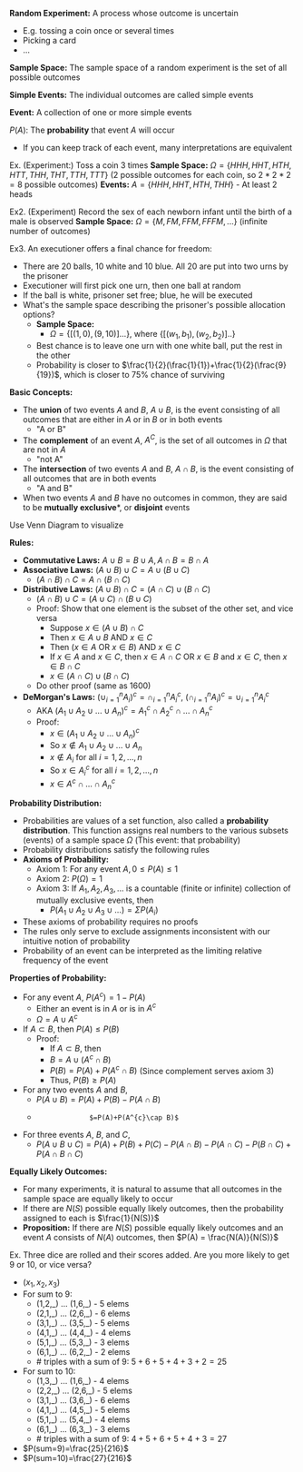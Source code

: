 **Random Experiment:** A process whose outcome is uncertain
- E.g. tossing a coin once or several times
- Picking a card
- ...

**Sample Space:** The sample space of a random experiment is the set of all possible outcomes

**Simple Events:** The individual outcomes are called simple events

**Event:** A collection of one or more simple events

$P(A)$: The **probability** that event $A$ will occur
- If you can keep track of each event, many interpretations are equivalent

Ex. (Experiment:) Toss a coin 3 times
**Sample Space:** 
$\Omega=\{HHH,HHT,HTH,HTT,THH,THT,TTH,TTT\}$
(2 possible outcomes for each coin, so $2*2*2=8$ possible outcomes)
**Events:**
$A=\{HHH,HHT,HTH,THH\}$ - At least 2 heads

Ex2. (Experiment) Record the sex of each newborn infant until the birth of a male is observed
**Sample Space:**
$\Omega = \{M,FM,FFM,FFFM,...\}$
(infinite number of outcomes)

Ex3. An executioner offers a final chance for freedom:
- There are 20 balls, 10 white and 10 blue. All 20 are put into two urns by the prisoner
- Executioner will first pick one urn, then one ball at random
- If the ball is white, prisoner set free; blue, he will be executed
- What's the sample space describing the prisoner's possible allocation options?
	- **Sample Space:**
		- $\Omega = \{[(1,0),(9,10)]...\}$, where $\{[(w_{1},b_{1}),(w_{2},b_{2})]..\}$
	- Best chance is to leave one urn with one white ball, put the rest in the other
	- Probability is closer to $\frac{1}{2}(\frac{1}{1})+\frac{1}{2}(\frac{9}{19})$, which is closer to 75% chance of surviving

**Basic Concepts:**
- The **union** of two events $A$ and $B$, $A \cup B$, is the event consisting of all outcomes that are either in $A$ or in $B$ or in both events
	- "A or B"
- The **complement** of an event $A$, $A^{C}$, is the set of all outcomes in $\Omega$ that are not in $A$
	- "not A"
- The **intersection** of two events $A$ and $B$, $A \cap B$, is the event consisting of all outcomes that are in both events
	- "A and B"
- When two events $A$ and $B$ have no outcomes in common, they are said to be **mutually exclusive***, or **disjoint** events

Use Venn Diagram to visualize

**Rules:**
- **Commutative Laws:** $A \cup B = B \cup A, A \cap B = B \cap A$
- **Associative Laws:** $(A \cup B) \cup C = A \cup (B \cup C)$
	- $(A \cap B) \cap C = A \cap (B \cap C)$
- **Distributive Laws:** $(A \cup B) \cap C = (A \cap C) \cup (B \cap C)$
	- $(A \cap B) \cup C = (A \cup C) \cap (B \cup C)$
	- Proof: Show that one element is the subset of the other set, and vice versa
		- Suppose $x \in (A \cup B) \cap C$
		- Then $x \in A \cup B$ AND $x \in C$
		- Then ($x \in A$ OR $x \in B$) AND $x \in C$
		- If $x \in A$ and $x \in C$, then $x \in A \cap C$ OR $x \in B$ and $x \in C$, then $x \in B \cap C$
		- $x \in (A \cap C) \cup (B \cap C)$
	- Do other proof (same as 1600)
- **DeMorgan's Laws:** $(\cup_{i=1}^{n}A_{i})^{c}=\cap_{i=1}^{n}A_{i}^{c}$, $(\cap_{i=1}^{n}A_{i})^{c}=\cup_{i=1}^{n}A_{i}^{c}$
	- AKA $(A_{1}\cup A_{2} \cup ... \cup A_{n})^{c}=A_{1}^{c}\cap A_{2}^{c} \cap ... \cap A_{n}^{c}$
	- Proof:
		- $x \in (A_{1}\cup A_{2} \cup ... \cup A_{n})^{c}$
		- So $x \notin A_{1}\cup A_{2} \cup ... \cup A_{n}$
		- $x \notin A_{i}$ for all $i = 1,2,...,n$
		- So $x \in A_{i}^{c}$ for all $i = 1,2,...,n$
		- $x \in A^{c} \cap ... \cap A_{n}^{c}$

**Probability Distribution:**
- Probabilities are values of a set function, also called a **probability distribution**. This function assigns real numbers to the various subsets (events) of a sample space $\Omega$ (This event: that probability)
- Probability distributions satisfy the following rules
- **Axioms of Probability:**
	- Axiom 1: For any event $A, 0 \leq P(A) \leq 1$
	- Axiom 2: $P(\Omega) = 1$
	- Axiom 3: If $A_{1},A_{2},A_{3},...$ is a countable (finite or infinite) collection of mutually exclusive events, then
		- $P(A_{1}\cup A_{2}\cup A_{3}\cup ...) = \Sigma P(A_{i})$
- These axioms of probability requires no proofs
- The rules only serve to exclude assignments inconsistent with our intuitive notion of probability
- Probability of an event can be interpreted as the limiting relative frequency of the event

**Properties of Probability:**
- For any event $A$, $P(A^{c})=1 - P(A)$
	- Either an event is in $A$ or is in $A^{c}$
	- $\Omega = A \cup A^{c}$
- If $A \subset B$, then $P(A) \leq P(B)$
	- Proof:
		- If $A \subset B$, then
		- $B = A \cup (A^{c}\cap B)$
		- $P(B) = P(A) + P(A^{c}\cap B)$ (Since complement serves axiom 3)
		- Thus, $P(B) \geq P(A)$
- For any two events $A$ and $B$,
	- $P(A \cup B) = P(A) + P(B) - P(A \cap B)$
	-                  $=P(A)+P(A^{c}\cap B)$
- For three events $A$, $B$, and $C$,
	- $P(A \cup B \cup C) = P(A) + P(B) + P(C) - P(A \cap B) - P(A \cap C) - P(B \cap C) + P(A \cap B \cap C)$

**Equally Likely Outcomes:**
- For many experiments, it is natural to assume that all outcomes in the sample space are equally likely to occur
- If there are $N(S)$ possible equally likely outcomes, then the probability assigned to each is $\frac{1}{N(S)}$
- **Proposition:** If there are $N(S)$ possible equally likely outcomes and an event $A$ consists of $N(A)$ outcomes, then $P(A) = \frac{N(A)}{N(S)}$

Ex. Three dice are rolled and their scores added. Are you more likely to get 9 or 10, or vice versa?
- $(x_{1},x_{2},x_{3})$
- For sum to 9:
	- (1,2,\_) ... (1,6,\_) - 5 elems
	- (2,1,\_) ... (2,6,\_) - 6 elems
	- (3,1,\_) ... (3,5,\_) - 5 elems
	- (4,1,\_) ... (4,4,\_) - 4 elems
	- (5,1,\_) ... (5,3,\_) - 3 elems
	- (6,1,\_) ... (6,2,\_) - 2 elems
	- \# triples with a sum of 9: $5+6+5+4+3+2 = 25$
- For sum to 10:
	- (1,3,\_) ... (1,6,\_) - 4 elems
	- (2,2,\_) ... (2,6,\_) - 5 elems
	- (3,1,\_) ... (3,6,\_) - 6 elems
	- (4,1,\_) ... (4,5,\_) - 5 elems
	- (5,1,\_) ... (5,4,\_) - 4 elems
	- (6,1,\_) ... (6,3,\_) - 3 elems
	- \# triples with a sum of 9: $4+5+6+5+4+3=27$
- $P(sum=9)=\frac{25}{216}$
- $P(sum=10)=\frac{27}{216}$



